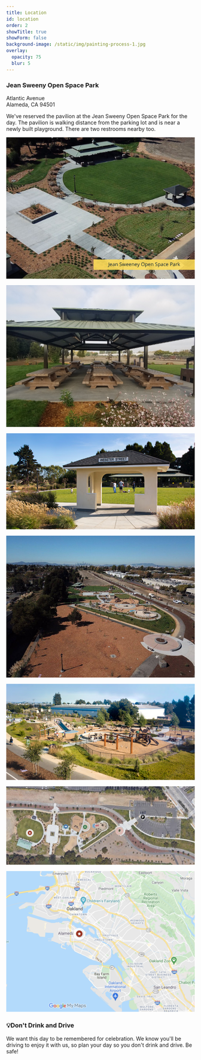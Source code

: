```yaml
---
title: Location
id: location
order: 2
showTitle: true
showForm: false
background-image: /static/img/painting-process-1.jpg
overlay:
  opacity: 75
  blur: 5
---
```

### Jean Sweeny Open Space Park

Atlantic Avenue\
Alameda, CA 94501

We've reserved the pavilion at the Jean Sweeny Open Space Park for the day. The pavilion is walking distance from the parking lot and is near a newly built playground. There are two restrooms nearby too.

![](/static/img/skitch.png)

![](/static/img/3-pavillion.jpeg)

![](/static/img/4-gazebo.jpeg)

![](/static/img/6-view-of-park-and-playground.jpeg)

![](/static/img/playground-1.jpeg)

![](/static/img/screen-shot-2021-10-03-at-1.32.16-pm.png)

![](/static/img/screen-shot-2021-10-03-at-1.21.59-pm.png)

### 💡Don't Drink and Drive

We want this day to be remembered for celebration. We know you'll be driving to enjoy it with us, so plan your day so you don't drink and drive.  Be safe!